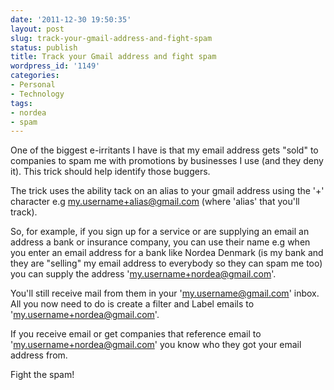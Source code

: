 ```yaml
---
date: '2011-12-30 19:50:35'
layout: post
slug: track-your-gmail-address-and-fight-spam
status: publish
title: Track your Gmail address and fight spam
wordpress_id: '1149'
categories:
- Personal
- Technology
tags:
- nordea
- spam
---
```


One of the biggest e-irritants I have is that my email address gets "sold" to companies to spam me with promotions by businesses I use (and they deny it). This trick should help identify those buggers.

The trick uses the ability tack on an alias to your gmail address using the '+' character e.g my.username+alias@gmail.com (where 'alias' that you'll track).

So, for example, if you sign up for a service or are supplying an email an address a bank or insurance company, you can use their name e.g when you enter an email address for a bank like Nordea Denmark (is my bank and they are "selling" my email address to everybody so they can spam me too) you can supply the address 'my.username+nordea@gmail.com'.

You'll still receive mail from them in your 'my.username@gmail.com' inbox. All you now need to do is create a filter and Label emails to 'my.username+nordea@gmail.com'.

If you receive email or get companies that reference email to 'my.username+nordea@gmail.com' you know who they got your email address from.

Fight the spam!
